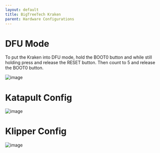 ```yaml
---
layout: default 
title: BigTreeTech Kraken
parent: Hardware Configurations
---
```


# DFU Mode

To put the Kraken into DFU mode, hold the BOOT0 button and while still holding press and release the RESET button. Then count to 5 and release the BOOT0 button.

![image](https://github.com/Esoterical/voron_canbus/assets/124253477/60c2859e-1c49-45be-b47c-d1642743ff9a)


# Katapult Config

![image](https://github.com/Esoterical/voron_canbus/assets/124253477/42a4f43f-5f52-468b-a8dc-1a8dce937ea7)

# Klipper Config

![image](https://github.com/user-attachments/assets/53f6c4d5-89a1-4f7d-b8db-34380e60b91e)





